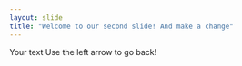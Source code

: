 ```yaml
---
layout: slide
title: "Welcome to our second slide! And make a change"
---
```

Your text
Use the left arrow to go back!
